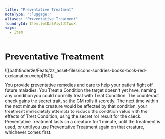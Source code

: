 ```yaml
---
title: "Preventative Treatment"
noteType: ":luggage:"
aliases: "Preventative Treatment"
foundryId: Item.lwtDa5ViytJITwuX
tags:
  - Item
---
```


# Preventative Treatment
![[pathfinder2e/Feats/zz_asset-files/icons-sundries-books-book-red-exclamation.webp|150]]

You provide preventative remedies and care to help your patient fight off future maladies. You Treat a Condition the target doesn't yet have, naming any condition you could normally treat with Treat Condition. The counteract check gains the secret trait, so the GM rolls it secretly. The next time within the next minute the creature would be affected by that condition, your treatment immediately attempts to reduce the condition value with the effects of Treat Condition, using the secret roll result for the check. Preventative Treatment lasts on a creature for 1 minute, until the treatment is used, or until you use Preventative Treatment again on that creature, whichever comes first.
